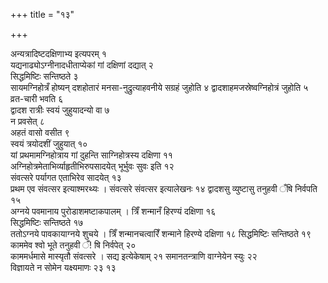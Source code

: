 +++
title = "१३"

+++
 

अन्यत्रादिष्टदक्षिणाभ्य इत्यपरम् १   
यद्यनाढ्योऽग्नीनादधीताप्येकां गां
दक्षिणां दद्यात् २   
सिद्धमिष्टिः सन्तिष्ठते ३   
सायमग्निहोत्रँ
होष्यन् दशहोतारं मनसा-नुद्रुत्याहवनीये सग्रहं जुहोति ४
द्वादशाहमजस्रेष्वग्निहोत्रं जुहोति ५   
व्रत-चारी भवति ६   
द्वादश
रात्रीः स्वयं जुहुयादन्यो वा ७   
न प्रवसेत् ८   
अहतं वासो वसीत ९   
स्वयं
त्रयोदशीं जुहुयात् १०   
यां प्रथमामग्निहोत्राय गां दुहन्ति
साग्निहोत्रस्य दक्षिणा ११   
अग्निहोत्रमेताभिर्व्याहृतीभिरुपसादयेत्
भूर्भुवः सुवः इति १२   
संवत्सरे पर्यागत एताभिरेव सादयेत् १३   
प्रथम एव
संवत्सर इत्याश्मरथ्यः । संवत्सरे संवत्सर इत्यालेखनः १४
द्वादशसु व्युष्टासु तनुहवी ँषि निर्वपति १५   
अग्नये पवमानाय
पुरोडाशमष्टाकपालम् । त्रिँ शन्मानँ हिरण्यं दक्षिणा १६   
सिद्धमिष्टिः
सन्तिष्ठते १७   
ततोऽग्नये पावकायाग्नये शुचये । त्रिँ
शन्मानचत्वारिँ शन्माने हिरण्ये दक्षिणा १८
सिद्धमिष्टिः सन्तिष्ठते १९   
काममेव श्वो भूते तनुहवी ँ\!
षि निर्वपेत् २०   
काममर्धमासे मास्यृतौ संवत्सरे । सद्य इत्येकेषाम् २१
समानतन्त्राणि वाग्नेयेन स्युः २२   
विज्ञायते न सोमेन यक्ष्यमाणः २३
१३
